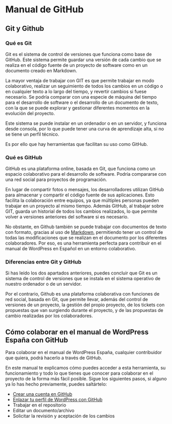 # Manual de GitHub

## Git y Github

### Qué es Git

Git es el sistema de control de versiones que funciona como base de GitHub. Este sistema permite guardar una versión de cada cambio que se realiza en el código fuente de un proyecto de software como en un documento creado en Markdown.

La mayor ventaja de trabajar con GIT es que permite trabajar en modo colaborativo, realizar un seguimiento de todos los cambios en un código o en cualquier texto a lo largo del tiempo, y revertir cambios si fuese necesario. Se podría comparar con una especie de máquina del tiempo para el desarrollo de software o el desarrollo de un documento de texto, con la que se puede explorar y gestionar diferentes momentos en la evolución del proyecto.

Este sistema se puede instalar en un ordenador o en un servidor, y funciona desde consola, por lo que puede tener una curva de aprendizaje alta, si no se tiene un perfil técnico. 

Es por ello que hay herramientas que facilitan su uso como GitHub.

### Qué es GitHub

GitHub es una plataforma online, basada en Git, que funciona como un espacio colaborativo para el desarrollo de software. Podría compararse con una red social para proyectos de programación. 

En lugar de compartir fotos o mensajes, los desarrolladores utilizan GitHub para almacenar y compartir el código fuente de sus aplicaciones. Esto facilita la colaboración entre equipos, ya que múltiples personas pueden trabajar en un proyecto al mismo tiempo. Además GitHub, al trabajar sobre GIT, guarda un historial de todos los cambios realizados, lo que permite volver a versiones anteriores del software si es necesario. 

No obstante, en Github también se puede trabajar con documentos de texto con formato, gracias al uso de [Markdown](https://es.wordpress.org/team/handbook/manuales/markdown/), permitiendo tener un control de todas las modificaciones que se realizan en el documento por los diferentes colaboradores. Por eso, es una herramienta perfecta para contribuir en el manual de WordPress en Español en un entorno colaborativo.

### Diferencias entre Git y GitHub

Si has leído los dos apartados anteriores, puedes concluir que Git es un sistema de control de versiones que se instala en el sistema operativo de nuestro ordenador o de un servidor.

Por el contrario, Github es una plataforma colaborativa con funciones de red social, basada en Git, que permite llevar, además del control de versiones de un proyecto, la gestión del propio proyecto, de los tickets con propuestas que van surgiendo durante el proyecto, y de las propuestas de cambio realizadas por los colaboradores.

## Cómo colaborar en el manual de WordPress España con GitHub

Para colaborar en el manual de WordPress España, cualquier contribuidor que quiera, podrá hacerlo a través de GitHub.

En este manual te explicamos cómo puedes acceder a esta herramienta, su funcionamiento y todo lo que tienes que conocer para colaborar en el proyecto de la forma más fácil posible. Sigue los siguientes pasos, si alguno ya lo has hecho previamente, puedes saltártelo:

- [Crear una cuenta en GitHub](https://es.wordpress.org/team/handbook/manuales/github/cuenta.md)
- [Enlazar tu perfil de WordPress con GitHub](https://es.wordpress.org/team/handbook/manuales/github/enlazar-perfil.md)
- Trabajar en el repositorio
- Editar un documento/archivo
- Solicitar la revisión y aceptación de los cambios